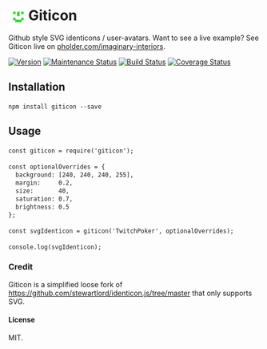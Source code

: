 # <img align="left" src="https://github.com/buildbreakdo/giticon/blob/master/examples/TwitchPoker.svg" alt="TwitchPoker user avatar identicon" width="40"/>Giticon 

Github style SVG identicons / user-avatars. Want to see a live example? See Giticon live on [pholder.com/imaginary-interiors](https://pholder.com/imaginary-interiors).

[<img title="Version" src="https://img.shields.io/npm/v/giticon.svg?style=flat-square" />](https://www.npmjs.org/package/giticon) [<img title="Maintenance Status" src="https://img.shields.io/badge/status-maintained-brightgreen.svg?style=flat-square" />](https://github.com/buildbreakdo/giticon/pulse) [<img title="Build Status" src="https://travis-ci.org/buildbreakdo/giticon.svg?branch=master" />](https://travis-ci.org/buildbreakdo/giticon/) [![Coverage Status](https://coveralls.io/repos/github/buildbreakdo/giticon/badge.svg?branch=master)](https://coveralls.io/github/buildbreakdo/giticon?branch=master)

## Installation
```
npm install giticon --save
```

## Usage
```
const giticon = require('giticon');

const optionalOverrides = {
  background: [240, 240, 240, 255],
  margin:     0.2,
  size:       40,
  saturation: 0.7,
  brightness: 0.5
};

const svgIdenticon = giticon('TwitchPoker', optionalOverrides);

console.log(svgIdenticon);
```

### Credit
Giticon is a simplified loose fork of https://github.com/stewartlord/identicon.js/tree/master
that only supports SVG.

#### License
MIT.
